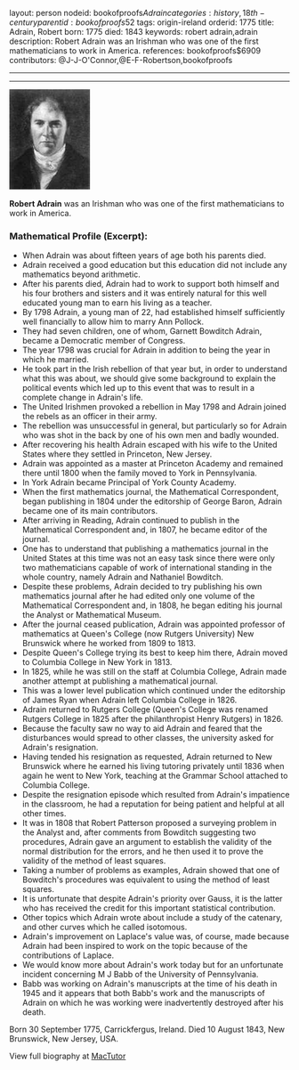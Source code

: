 layout: person
nodeid: bookofproofs$Adrain
categories: history,18th-century
parentid: bookofproofs$52
tags: origin-ireland
orderid: 1775
title: Adrain, Robert
born: 1775
died: 1843
keywords: robert adrain,adrain
description: Robert Adrain was an Irishman who was one of the first mathematicians to work in America.
references: bookofproofs$6909
contributors: @J-J-O'Connor,@E-F-Robertson,bookofproofs

---



---

![Adrain.jpg](https://github.com/bookofproofs/bookofproofs.github.io/blob/main/_sources/_assets/images/portraits/Adrain.jpg?raw=true)

**Robert Adrain** was an Irishman who was one of the first mathematicians to work in America.

### Mathematical Profile (Excerpt):
* When Adrain was about fifteen years of age both his parents died.
* Adrain received a good education but this education did not include any mathematics beyond arithmetic.
* After his parents died, Adrain had to work to support both himself and his four brothers and sisters and it was entirely natural for this well educated young man to earn his living as a teacher.
* By 1798 Adrain, a young man of 22, had established himself sufficiently well financially to allow him to marry Ann Pollock.
* They had seven children, one of whom, Garnett Bowditch Adrain, became a Democratic member of Congress.
* The year 1798 was crucial for Adrain in addition to being the year in which he married.
* He took part in the Irish rebellion of that year but, in order to understand what this was about, we should give some background to explain the political events which led up to this event that was to result in a complete change in Adrain's life.
* The United Irishmen provoked a rebellion in May 1798 and Adrain joined the rebels as an officer in their army.
* The rebellion was unsuccessful in general, but particularly so for Adrain who was shot in the back by one of his own men and badly wounded.
* After recovering his health Adrain escaped with his wife to the United States where they settled in Princeton, New Jersey.
* Adrain was appointed as a master at Princeton Academy and remained there until 1800 when the family moved to York in Pennsylvania.
* In York Adrain became Principal of York County Academy.
* When the first mathematics journal, the Mathematical Correspondent, began publishing in 1804 under the editorship of George Baron, Adrain became one of its main contributors.
* After arriving in Reading, Adrain continued to publish in the Mathematical Correspondent and, in 1807, he became editor of the journal.
* One has to understand that publishing a mathematics journal in the United States at this time was not an easy task since there were only two mathematicians capable of work of international standing in the whole country, namely Adrain and Nathaniel Bowditch.
* Despite these problems, Adrain decided to try publishing his own mathematics journal after he had edited only one volume of the Mathematical Correspondent and, in 1808, he began editing his journal the Analyst or Mathematical Museum.
* After the journal ceased publication, Adrain was appointed professor of mathematics at Queen's College (now Rutgers University) New Brunswick where he worked from 1809 to 1813.
* Despite Queen's College trying its best to keep him there, Adrain moved to Columbia College in New York in 1813.
* In 1825, while he was still on the staff at Columbia College, Adrain made another attempt at publishing a mathematical journal.
* This was a lower level publication which continued under the editorship of James Ryan when Adrain left Columbia College in 1826.
* Adrain returned to Rutgers College (Queen's College was renamed Rutgers College in 1825 after the philanthropist Henry Rutgers) in 1826.
* Because the faculty saw no way to aid Adrain and feared that the disturbances would spread to other classes, the university asked for Adrain's resignation.
* Having tended his resignation as requested, Adrain returned to New Brunswick where he earned his living tutoring privately until 1836 when again he went to New York, teaching at the Grammar School attached to Columbia College.
* Despite the resignation episode which resulted from Adrain's impatience in the classroom, he had a reputation for being patient and helpful at all other times.
* It was in 1808 that Robert Patterson proposed a surveying problem in the Analyst and, after comments from Bowditch suggesting two procedures, Adrain gave an argument to establish the validity of the normal distribution for the errors, and he then used it to prove the validity of the method of least squares.
* Taking a number of problems as examples, Adrain showed that one of Bowditch's procedures was equivalent to using the method of least squares.
* It is unfortunate that despite Adrain's priority over Gauss, it is the latter who has received the credit for this important statistical contribution.
* Other topics which Adrain wrote about include a study of the catenary, and other curves which he called isotomous.
* Adrain's improvement on Laplace's value was, of course, made because Adrain had been inspired to work on the topic because of the contributions of Laplace.
* We would know more about Adrain's work today but for an unfortunate incident concerning M J Babb of the University of Pennsylvania.
* Babb was working on Adrain's manuscripts at the time of his death in 1945 and it appears that both Babb's work and the manuscripts of Adrain on which he was working were inadvertently destroyed after his death.

Born 30 September 1775, Carrickfergus, Ireland. Died 10 August 1843, New Brunswick, New Jersey, USA.

View full biography at [MacTutor](https://mathshistory.st-andrews.ac.uk/Biographies/Adrain/)
